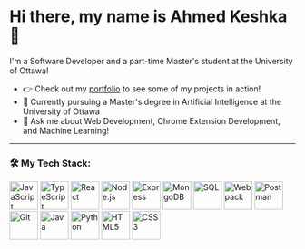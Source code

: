 # Hi there, my name is Ahmed Keshka 👋

I'm a Software Developer and a part-time Master's student at the University of Ottawa!

- 👉 Check out my [portfolio](https://ak292.github.io) to see some of my projects in action!
- 🌱 Currently pursuing a Master's degree in Artificial Intelligence at the University of Ottawa
- 💬 Ask me about Web Development, Chrome Extension Development, and Machine Learning!

---

### 🛠 My Tech Stack:

<p>
  <img src="https://cdn.jsdelivr.net/gh/devicons/devicon/icons/javascript/javascript-original.svg" alt="JavaScript" width="50px"/>
  <img src="https://cdn.jsdelivr.net/gh/devicons/devicon/icons/typescript/typescript-original.svg" alt="TypeScript" width="50px"/>
  <img src="https://cdn.jsdelivr.net/gh/devicons/devicon/icons/react/react-original.svg" alt="React" width="50px"/>
  <img src="https://cdn.jsdelivr.net/gh/devicons/devicon/icons/nodejs/nodejs-original.svg" alt="Node.js" width="50px"/>
  <img src="https://cdn.jsdelivr.net/gh/devicons/devicon/icons/express/express-original.svg" alt="Express" width="50px"/>
  <img src="https://cdn.jsdelivr.net/gh/devicons/devicon/icons/mongodb/mongodb-original.svg" alt="MongoDB" width="50px"/>
  <img src="https://cdn.jsdelivr.net/gh/devicons/devicon/icons/mysql/mysql-original.svg" alt="SQL" width="50px"/>
  <img src="https://cdn.jsdelivr.net/gh/devicons/devicon/icons/webpack/webpack-original.svg" alt="Webpack" width="50px"/>
  <img src="https://www.vectorlogo.zone/logos/getpostman/getpostman-icon.svg" alt="Postman" width="50px"/>
  <img src="https://cdn.jsdelivr.net/gh/devicons/devicon/icons/git/git-original.svg" alt="Git" width="50px"/>
  <img src="https://cdn.jsdelivr.net/gh/devicons/devicon/icons/java/java-original.svg" alt="Java" width="50px"/>
  <img src="https://cdn.jsdelivr.net/gh/devicons/devicon/icons/python/python-original.svg" alt="Python" width="50px"/>
  <img src="https://cdn.jsdelivr.net/gh/devicons/devicon/icons/html5/html5-original.svg" alt="HTML5" width="50px"/>
  <img src="https://cdn.jsdelivr.net/gh/devicons/devicon/icons/css3/css3-original.svg" alt="CSS3" width="50px"/>
</p>
